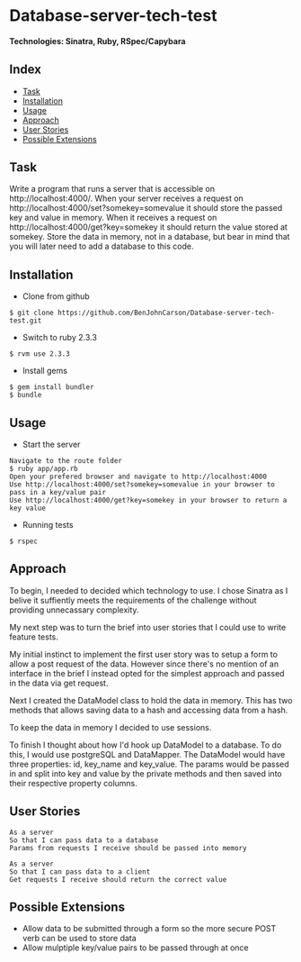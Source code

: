 # Database-server-tech-test
#### Technologies: Sinatra, Ruby, RSpec/Capybara

## Index
* [Task](#Task)
* [Installation](#Install)
* [Usage](#Usage)
* [Approach](#Approach)
* [User Stories](#Stories)
* [Possible Extensions](#Extensions)

## <a name="Task">Task</a>
Write a program that runs a server that is accessible on http://localhost:4000/. When your server receives a request on http://localhost:4000/set?somekey=somevalue it should store the passed key and value in memory. When it receives a request on http://localhost:4000/get?key=somekey it should return the value stored at somekey. Store the data in memory, not in a database, but bear in mind that you will later need to add a database to this code.

## <a name="Install">Installation</a>
* Clone from github
```
$ git clone https://github.com/BenJohnCarson/Database-server-tech-test.git
```

* Switch to ruby 2.3.3
```
$ rvm use 2.3.3
```

* Install gems
```
$ gem install bundler
$ bundle
```

## <a name="Usage">Usage</a>
* Start the server
```
Navigate to the route folder
$ ruby app/app.rb
Open your prefered browser and navigate to http://localhost:4000
Use http://localhost:4000/set?somekey=somevalue in your browser to pass in a key/value pair
Use http://localhost:4000/get?key=somekey in your browser to return a key value

```

* Running tests
```
$ rspec
```

## <a name="Approach">Approach</a>

To begin, I needed to decided which technology to use. I chose Sinatra as I belive it suffiently meets the requirements of the challenge without providing unnecassary complexity.

My next step was to turn the brief into user stories that I could use to write feature tests.

My initial instinct to implement the first user story was to setup a form to allow a post request of the data. However since there's no mention of an interface in the brief I instead opted for the simplest approach and passed in the data via get request.

Next I created the DataModel class to hold the data in memory. This has two methods that allows saving data to a hash and accessing data from a hash.

To keep the data in memory I decided to use sessions.

To finish I thought about how I'd hook up DataModel to a database. To do this, I would use postgreSQL and DataMapper. The DataModel would have three properties: id, key\_name and key\_value. The params would be passed in and split into key and value by the private methods and then saved into their respective property columns.

## <a name="Stories">User Stories</a>
```
As a server
So that I can pass data to a database
Params from requests I receive should be passed into memory

As a server
So that I can pass data to a client
Get requests I receive should return the correct value

```
## <a name="Extensions">Possible Extensions</a>

* Allow data to be submitted through a form so the more secure POST verb can be used to store data
* Allow mulptiple key/value pairs to be passed through at once
